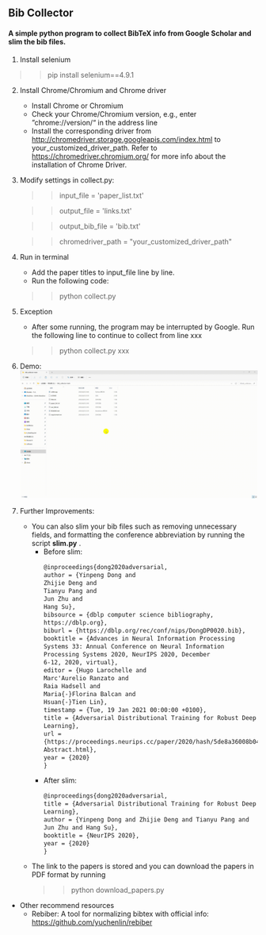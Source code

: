 ## Bib Collector
#### A simple python program to collect BibTeX info from Google Scholar and slim the bib files.

1. Install selenium
>> pip install selenium==4.9.1 
2. Install Chrome/Chromium and Chrome driver
    * Install Chrome or Chromium
    * Check your Chrome/Chromium version, e.g., enter ”chrome://version/“ in the address line
    * Install the corresponding driver from http://chromedriver.storage.googleapis.com/index.html to your_customized_driver_path. Refer to https://chromedriver.chromium.org/ for more info about the installation of Chrome Driver.

3. Modify settings in collect.py:

    >> input_file = 'paper_list.txt'
    
    >> output_file = 'links.txt'
    
    >> output_bib_file = 'bib.txt'
    
    >> chromedriver_path = "your_customized_driver_path"

4. Run in terminal
    * Add the paper titles to input_file line by line.
    * Run the following code:
    >> python collect.py

5. Exception
   * After some running, the program may be interrupted by Google. Run the following line to continue to collect from line xxx
   >> python collect.py xxx

6. Demo:
    ![Alt text](demo/demo.gif)


7. Further Improvements:
    * You can also slim your bib files such as removing unnecessary fields, and formatting the conference abbreviation by running the script **slim.py** .
       * Before slim: 
           ```
           @inproceedings{dong2020adversarial,
           author = {Yinpeng Dong and
           Zhijie Deng and
           Tianyu Pang and
           Jun Zhu and
           Hang Su},
           bibsource = {dblp computer science bibliography, https://dblp.org},
           biburl = {https://dblp.org/rec/conf/nips/DongDP0020.bib},
           booktitle = {Advances in Neural Information Processing Systems 33: Annual Conference on Neural Information Processing Systems 2020, NeurIPS 2020, December
           6-12, 2020, virtual},
           editor = {Hugo Larochelle and
           Marc'Aurelio Ranzato and
           Raia Hadsell and
           Maria{-}Florina Balcan and
           Hsuan{-}Tien Lin},
           timestamp = {Tue, 19 Jan 2021 00:00:00 +0100},
           title = {Adversarial Distributional Training for Robust Deep Learning},
           url = {https://proceedings.neurips.cc/paper/2020/hash/5de8a36008b04a6167761fa19b61aa6c-Abstract.html},
           year = {2020}
           }
           ```
       * After slim:
           ```
           @inproceedings{dong2020adversarial,
           title = {Adversarial Distributional Training for Robust Deep Learning},
           author = {Yinpeng Dong and Zhijie Deng and Tianyu Pang and Jun Zhu and Hang Su},
           booktitle = {NeurIPS 2020},
           year = {2020}
           }
           ```
   * The link to the papers is stored and you can download the papers in PDF format by running 
       >> python download_papers.py

* Other recommend resources
    * Rebiber: A tool for normalizing bibtex with official info: https://github.com/yuchenlin/rebiber
